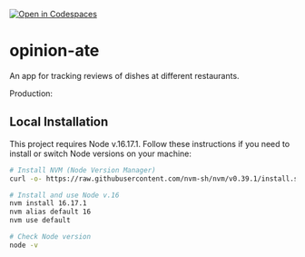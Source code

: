 [![Open in Codespaces](https://classroom.github.com/assets/launch-codespace-7f7980b617ed060a017424585567c406b6ee15c891e84e1186181d67ecf80aa0.svg)](https://classroom.github.com/open-in-codespaces?assignment_repo_id=13736754)


# opinion-ate
An app for tracking reviews of dishes at different restaurants.

Production:

## Local Installation
This project requires Node v.16.17.1. Follow these instructions if you need to install or switch Node versions on your machine:

```bash
# Install NVM (Node Version Manager)
curl -o- https://raw.githubusercontent.com/nvm-sh/nvm/v0.39.1/install.sh | bash

# Install and use Node v.16
nvm install 16.17.1
nvm alias default 16
nvm use default

# Check Node version
node -v

